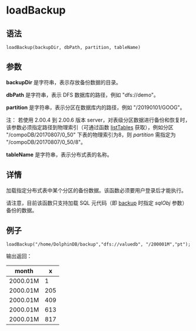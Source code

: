 # loadBackup

## 语法

`loadBackup(backupDir, dbPath, partition, tableName)`

## 参数

**backupDir** 是字符串，表示存放备份数据的目录。

**dbPath** 是字符串，表示 DFS 数据库的路径，例如 "dfs://demo"。

**partition** 是字符串，表示分区在数据库内的路径，例如 "/20190101/GOOG"。

注： 若使用 2.00.4 到 2.00.6 版本
server，对表级分区数据进行备份和恢复时，该参数必须指定路径到物理索引（可通过函数 [listTables](listTables.md) 获取），例如分区 "/compoDB/20170807/0\_50"
下表的物理索引为8，则 *partition* 需指定为
"/compoDB/20170807/0\_50/8"。

**tableName** 是字符串，表示分布式表的名称。

## 详情

加载指定分布式表中某个分区的备份数据。该函数必须要用户登录后才能执行。

请注意，目前该函数只支持加载 SQL 元代码（即 [backup](../b/backup.md)
时指定 *sqlObj* 参数）备份的数据。

## 例子

```
loadBackup("/home/DolphinDB/backup","dfs://valuedb", "/200001M","pt");
```

输出返回：

| month | x |
| --- | --- |
| 2000.01M | 1 |
| 2000.01M | 205 |
| 2000.01M | 409 |
| 2000.01M | 613 |
| 2000.01M | 817 |

